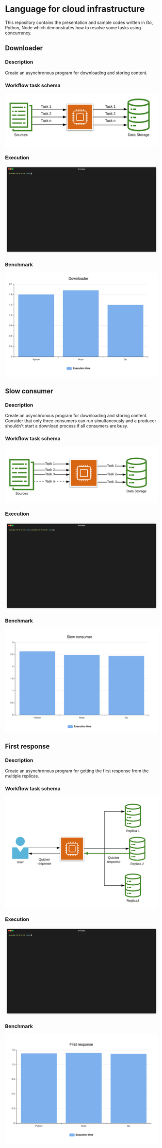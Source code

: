 # Language for cloud infrastructure 

This repository contains the presentation and sample codes written in Go, Python, Node 
which demonstrates how to resolve some tasks using concurrency.  

## Downloader

### Description 

Create an asynchronous program for downloading and storing content.

### Workflow task schema

![schema downloader](doc/assets/downloader_schema.png)

### Execution

![gif downloader](doc/assets/downloader.gif)

### Benchmark

![benchmark downloader](doc/assets/benchmark_downloader.png)

## Slow consumer

### Description 

Create an asynchronous program for downloading and storing content. 
Consider that only three consumers can run simultaneously and 
a producer shouldn't start a download process if all consumers are busy.  

### Workflow task schema

![schema slow_consumer](doc/assets/slow_consumer.png)

### Execution

![gif slow_consumer](doc/assets/slow_consumer.gif)

### Benchmark

![benchmark slow_consumer](doc/assets/benchmark_slow_consumer.png)

## First response

### Description 

Create an asynchronous program for getting the first response from the multiple replicas.  

### Workflow task schema

![schema first_response](doc/assets/first_response.png)

### Execution

![gif slow_consumer](doc/assets/first_response.gif)

### Benchmark

![benchmark first_response](doc/assets/benchmark_first_response.png)

